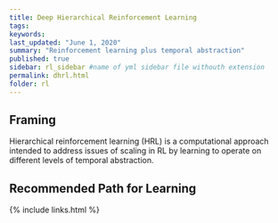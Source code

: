 ```yaml
---
title: Deep Hierarchical Reinforcement Learning
tags:
keywords:
last_updated: "June 1, 2020"
summary: "Reinforcement learning plus temporal abstraction"
published: true
sidebar: rl_sidebar #name of yml sidebar file withouth extension
permalink: dhrl.html
folder: rl
---
```



## Framing

Hierarchical reinforcement learning (HRL) is a computational approach intended to address issues of scaling in RL by learning to operate on different levels of temporal abstraction.

## Recommended Path for Learning

{% include links.html %}
